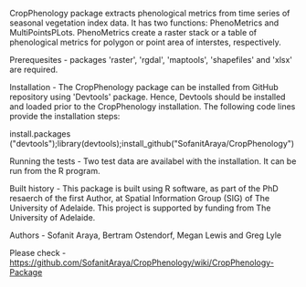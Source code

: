 CropPhenology package extracts phenological metrics from time series of seasonal vegetation index data. It has two functions: PhenoMetrics and MultiPointsPLots. PhenoMetrics create a raster stack or a table of phenological metrics for polygon or point area of interstes, respectively.

Prerequesites - packages 'raster', 'rgdal', 'maptools', 'shapefiles' and 'xlsx' are required.

Installation  - The CropPhenology package can be installed from GitHub repository using 'Devtools' package. Hence, Devtools should be installed and loaded prior to the CropPhenology installation. The following code lines provide the installation steps:

install.packages ("devtools");library(devtools);install_github("SofanitAraya/CropPhenology")

Running the tests - Two test data are availabel with the installation. It can be run from the R program.

Built history - This package is built using R software, as part of the PhD resaerch of the first Author, at Spatial Information Group (SIG) of The University of Adelaide. This project is supported by funding from The University of Adelaide.

Authors - Sofanit Araya, Bertram Ostendorf, Megan Lewis and Greg Lyle

Please check - https://github.com/SofanitAraya/CropPhenology/wiki/CropPhenology-Package

